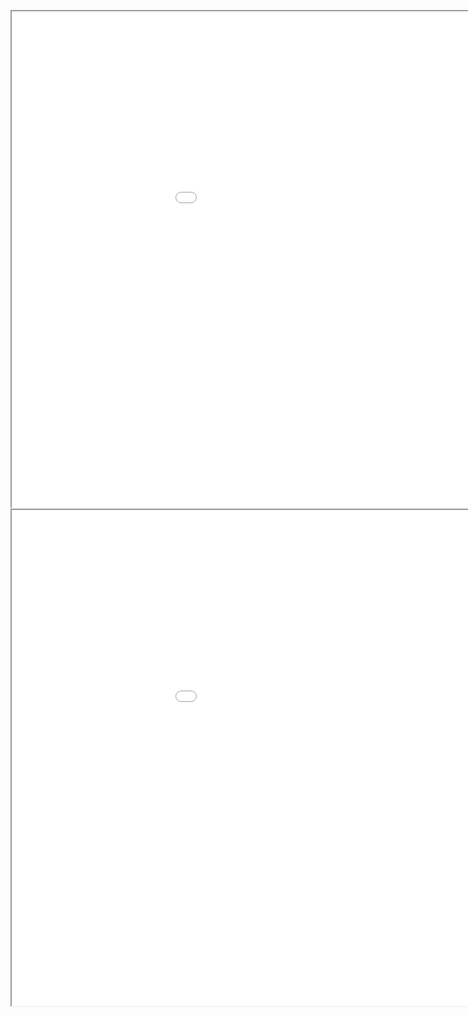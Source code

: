 <style scoped>
p       { text-align: center; }
iframe  { width: 297mm; height: 210mm; overflow: hidden; }
</style>

<p>
<iframe src="cryptoparty-privacycafe-menu-cover-nl.web.svg"></iframe>
<iframe src="cryptoparty-privacycafe-menu-inside-nl.web.svg"></iframe>
</p>
